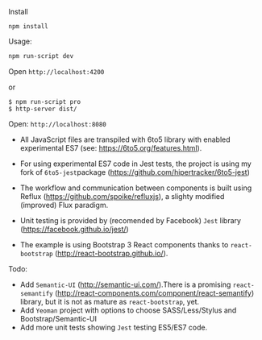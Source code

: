 Install

```
npm install
```

Usage:

```bash
npm run-script dev
```

Open `http://localhost:4200`

or

```
$ npm run-script pro
$ http-server dist/
```

Open: `http://localhost:8080`

* All JavaScript files are transpiled with 6to5 library with enabled experimental ES7 (see: https://6to5.org/features.html).

* For using experimental ES7 code in Jest tests, the project is using my fork of `6to5-jest`package (https://github.com/hipertracker/6to5-jest)

* The workflow and communication between components is built using Reflux (https://github.com/spoike/refluxjs), a slighty modified (improved) Flux paradigm.

* Unit testing is provided by (recomended by Facebook) `Jest` library (https://facebook.github.io/jest/)

* The example is using Bootstrap 3 React components thanks to `react-bootstrap` (http://react-bootstrap.github.io/).

Todo:

* Add `Semantic-UI` (http://semantic-ui.com/).There is a promising `react-semantify`  (http://react-components.com/component/react-semantify) library, but it is not as mature as `react-bootstrap`, yet.
* Add `Yeoman` project with options to choose SASS/Less/Stylus and Bootstrap/Semantic-UI
* Add  more unit tests showing `Jest` testing ES5/ES7 code.

